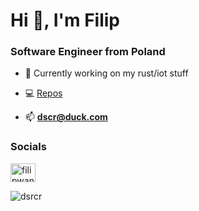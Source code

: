 # Hi 👋, I'm Filip

### Software Engineer from Poland
- 🔭 Currently working on my rust/iot stuff

- 💻 [Repos](https://github.com/dsrcr?tab=repositories)

- 📫 **dscr@duck.com**
### Socials
<a href="https://www.linkedin.com/in/filip-wandzio-2b52a3243/" target="blank"><img align="center" src="https://raw.githubusercontent.com/rahuldkjain/github-profile-readme-generator/master/src/images/icons/Social/linked-in-alt.svg" alt="filipwandzio" height="30" width="40" /></a>


<p><img align="center" src="https://github-readme-streak-stats.herokuapp.com/?user=dsrcr&" alt="dsrcr" /></p>

